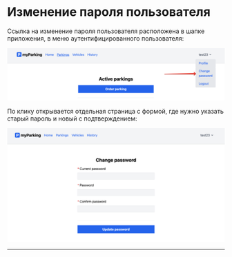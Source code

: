 # Изменение пароля пользователя

Ссылка на изменение пароля пользователя расположена в шапке приложения, в меню аутентифицированного пользователя:

![](img/01.png)

По клику открывается отдельная страница с формой, где нужно указать старый пароль и новый с подтверждением:

![](img/02.png)

---
